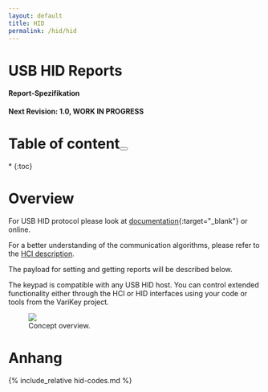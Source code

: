 ```yaml
---
layout: default
title: HID
permalink: /hid/hid
---
```


# USB HID Reports

<h4>Report-Spezifikation</h4>

<a name="hci-revision"></a>**Next Revision: 1.0, WORK IN PROGRESS**  

<h1>Table of content<button class="collapsible" id="bla"/></h1>
<div class="content" id="bladata" markdown="1">
* 
{:toc}
</div>

# Overview

For USB HID protocol please look at [documentation](https://www.usb.org/hid){:target="_blank"} or online.  

For a better understanding of the communication algorithms, please refer to the [HCI description](/hci/hci).

The payload for setting and getting reports will be described below.

The keypad is compatible with any USB HID host. You can control extended functionality either through the HCI or HID interfaces using your code or tools from the VariKey project.

<figure id ="context-svg">
    <img src="{{ "/assets/images/eval-context-hid.svg" | relative_url }}">
    <figcaption>Concept overview.</figcaption>
</figure>

# Anhang

{% include_relative hid-codes.md %}
